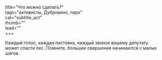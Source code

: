 title="Что можно сделать?"  
tags="активисты, Дубровино, парк"  
cat="subtitle_act"  
thumb=""  
lead=""  
+++  

Каждый голос, каждая листовка, каждый звонок вашему депутату может спасти лес. Помните, большие свершения начинаются с малых шагов.
